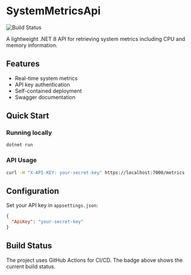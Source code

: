 # SystemMetricsApi

![Build Status](https://github.com/pmroz1/SystemMetricsApi/actions/workflows/ci-cd.yml/badge.svg)

A lightweight .NET 8 API for retrieving system metrics including CPU and memory information.

## Features

- Real-time system metrics
- API key authentication
- Self-contained deployment
- Swagger documentation

## Quick Start

### Running locally
```bash
dotnet run
```

### API Usage
```bash
curl -H "X-API-KEY: your-secret-key" https://localhost:7000/metrics
```

## Configuration

Set your API key in `appsettings.json`:
```json
{
  "ApiKey": "your-secret-key"
}
```

## Build Status

The project uses GitHub Actions for CI/CD. The badge above shows the current build status.